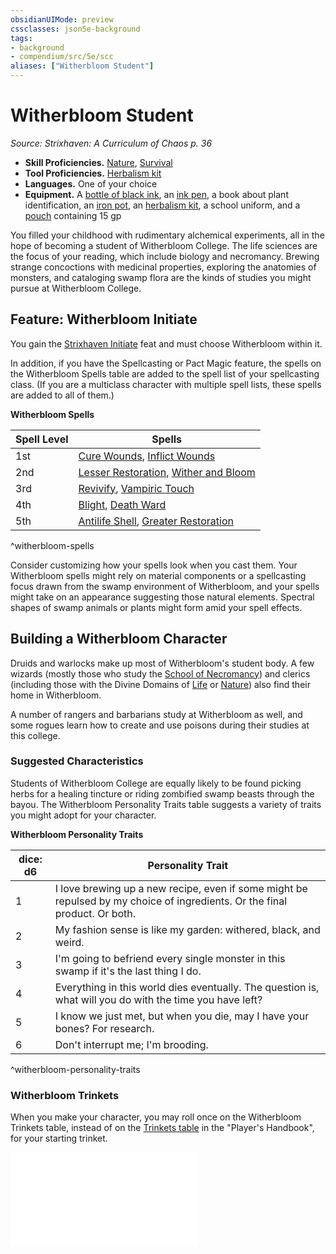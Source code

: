 ```yaml
---
obsidianUIMode: preview
cssclasses: json5e-background
tags:
- background
- compendium/src/5e/scc
aliases: ["Witherbloom Student"]
---
```

# Witherbloom Student
*Source: Strixhaven: A Curriculum of Chaos p. 36*  

- **Skill Proficiencies.** [Nature](/compendium/rules/skills.md#Nature), [Survival](/compendium/rules/skills.md#Survival)  
- **Tool Proficiencies.** [Herbalism kit](/compendium/items/herbalism-kit.md)  
- **Languages.** One of your choice  
- **Equipment.** A [bottle of black ink](/compendium/items/ink-1-ounce-bottle.md), an [ink pen](/compendium/items/ink-pen.md), a book about plant identification, an [iron pot](/compendium/items/iron-pot.md), an [herbalism kit](/compendium/items/herbalism-kit.md), a school uniform, and a [pouch](/compendium/items/pouch.md) containing 15 gp  

You filled your childhood with rudimentary alchemical experiments, all in the hope of becoming a student of Witherbloom College. The life sciences are the focus of your reading, which include biology and necromancy. Brewing strange concoctions with medicinal properties, exploring the anatomies of monsters, and cataloging swamp flora are the kinds of studies you might pursue at Witherbloom College.

## Feature: Witherbloom Initiate

You gain the [Strixhaven Initiate](/compendium/feats/strixhaven-initiate-scc.md) feat and must choose Witherbloom within it.

In addition, if you have the Spellcasting or Pact Magic feature, the spells on the Witherbloom Spells table are added to the spell list of your spellcasting class. (If you are a multiclass character with multiple spell lists, these spells are added to all of them.)

**Witherbloom Spells**

| Spell Level | Spells |
|-------------|--------|
| 1st | [Cure Wounds](/compendium/spells/cure-wounds.md), [Inflict Wounds](/compendium/spells/inflict-wounds.md) |
| 2nd | [Lesser Restoration](/compendium/spells/lesser-restoration.md), [Wither and Bloom](/compendium/spells/wither-and-bloom-scc.md) |
| 3rd | [Revivify](/compendium/spells/revivify.md), [Vampiric Touch](/compendium/spells/vampiric-touch.md) |
| 4th | [Blight](/compendium/spells/blight.md), [Death Ward](/compendium/spells/death-ward.md) |
| 5th | [Antilife Shell](/compendium/spells/antilife-shell.md), [Greater Restoration](/compendium/spells/greater-restoration.md) |
^witherbloom-spells

Consider customizing how your spells look when you cast them. Your Witherbloom spells might rely on material components or a spellcasting focus drawn from the swamp environment of Witherbloom, and your spells might take on an appearance suggesting those natural elements. Spectral shapes of swamp animals or plants might form amid your spell effects.

## Building a Witherbloom Character

Druids and warlocks make up most of Witherbloom's student body. A few wizards (mostly those who study the [School of Necromancy](/compendium/classes/wizard-school-of-necromancy.md)) and clerics (including those with the Divine Domains of [Life](/compendium/classes/cleric-life-domain.md) or [Nature](/compendium/classes/cleric-nature-domain.md)) also find their home in Witherbloom.

A number of rangers and barbarians study at Witherbloom as well, and some rogues learn how to create and use poisons during their studies at this college.

### Suggested Characteristics

Students of Witherbloom College are equally likely to be found picking herbs for a healing tincture or riding zombified swamp beasts through the bayou. The Witherbloom Personality Traits table suggests a variety of traits you might adopt for your character.

**Witherbloom Personality Traits**

| dice: d6 | Personality Trait |
|----------|-------------------|
| 1 | I love brewing up a new recipe, even if some might be repulsed by my choice of ingredients. Or the final product. Or both. |
| 2 | My fashion sense is like my garden: withered, black, and weird. |
| 3 | I'm going to befriend every single monster in this swamp if it's the last thing I do. |
| 4 | Everything in this world dies eventually. The question is, what will you do with the time you have left? |
| 5 | I know we just met, but when you die, may I have your bones? For research. |
| 6 | Don't interrupt me; I'm brooding. |
^witherbloom-personality-traits

### Witherbloom Trinkets

When you make your character, you may roll once on the Witherbloom Trinkets table, instead of on the [Trinkets table](/compendium/items/trinket.md) in the "Player's Handbook", for your starting trinket.

![Witherbloom Trinkets](/compendium/tables/witherbloom-trinkets-scc.md)